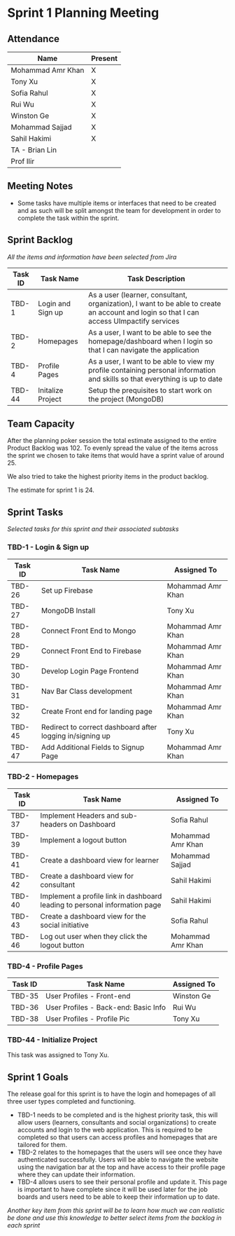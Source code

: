 # Sprint 1 Planning Meeting

## Attendance

| Name | Present |
| ----- | ------ |
| Mohammad Amr Khan | X |
| Tony Xu | X |
| Sofia Rahul | X |
| Rui Wu | X |
| Winston Ge | X |
| Mohammad Sajjad | X |
| Sahil Hakimi | X |
| TA - Brian Lin | | 
| Prof Ilir | |

## Meeting Notes
- Some tasks have multiple items or interfaces that need to be created and as such will be split amongst the team for development in order to complete the task within the sprint.

## Sprint Backlog
*All the items and information have been selected from Jira*

| Task ID | Task Name | Task Description |
| ------- | --------- | ---------------- |
| TBD-1 | Login and Sign up | As a user (learner, consultant, organization), I want to be able to create an account and login so that I can access UImpactify services |
| TBD-2 | Homepages | As a user, I want to be able to see the homepage/dashboard when I login so that I can navigate the application |
| TBD-4 | Profile Pages | As a user, I want to be able to view my profile containing personal information and skills so that everything is up to date|
| TBD-44 | Initalize Project | Setup the prequisites to start work on the project (MongoDB) | 

## Team Capacity
After the planning poker session the total estimate assigned to the entire Product Backlog was 102. To evenly spread the value of the items across the sprint we chosen to take items that would have a sprint value of around 25. 

We also tried to take the highest priority items in the product backlog.

The estimate for sprint 1 is 24.

## Sprint Tasks
*Selected tasks for this sprint and their associated subtasks*

### TBD-1 - Login & Sign up
| Task ID | Task Name | Assigned To |
| ------- | --------- | ---------------- |
| TBD-26 | Set up Firebase | Mohammad Amr Khan |
| TBD-27 | MongoDB Install | Tony Xu |
| TBD-28 | Connect Front End to Mongo | Mohammad Amr Khan |
| TBD-29 | Connect Front End to Firebase | Mohammad Amr Khan |
| TBD-30 | Develop Login Page Frontend | Mohammad Amr Khan |
| TBD-31 | Nav Bar Class development | Mohammad Amr Khan |
| TBD-32 | Create Front end for landing page | Mohammad Amr Khan |
| TBD-45 | Redirect to correct dashboard after logging in/signing up | Tony Xu |
| TBD-47 | Add Additional Fields to Signup Page | Mohammad Amr Khan |

### TBD-2 - Homepages 
| Task ID | Task Name | Assigned To |
| ------- | --------- | ---------------- |
| TBD-37 | Implement Headers and sub-headers on Dashboard | Sofia Rahul |
| TBD-39 | Implement a logout button | Mohammad Amr Khan | 
| TBD-41 | Create a dashboard view for learner | Mohammad Sajjad |
| TBD-42 | Create a dashboard view for consultant | Sahil Hakimi |
| TBD-40 | Implement a profile link in dashboard leading to personal information page | Sahil Hakimi |
| TBD-43 | Create a dashboard view for the social initiative | Sofia Rahul |
| TBD-46 | Log out user when they click the logout button | Mohammad Amr Khan |

### TBD-4 - Profile Pages 
| Task ID | Task Name | Assigned To |
| ------- | --------- | ---------------- |
| TBD-35 | User Profiles - Front-end | Winston Ge |
| TBD-36 | User Profiles - Back-end: Basic Info | Rui Wu |
| TBD-38 | User Profiles - Profile Pic | Tony Xu |

### TBD-44 - Initialize Project
This task was assigned to Tony Xu.

## Sprint 1 Goals
The release goal for this sprint is to have the login and homepages of all three user types completed and functioning. 
- TBD-1 needs to be completed and is the highest priority task, this will allow users (learners, consultants and social organizations) to create accounts and login to the web application. This is required to be completed so that users can access profiles and homepages that are tailored for them.
- TBD-2 relates to the homepages that the users will see once they have authenticated successfully. Users will be able to navigate the website using the navigation bar at the top and have access to their profile page where they can update their information.
- TBD-4 allows users to see their personal profile and update it. This page is important to have complete since it will be used later for the job boards and users need to be able to keep their information up to date.

*Another key item from this sprint will be to learn how much we can realistic be done and use this knowledge to better select items from the backlog in each sprint*


